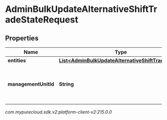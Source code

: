# AdminBulkUpdateAlternativeShiftTradeStateRequest


## Properties

| Name | Type | Description | Notes |
| ------------ | ------------- | ------------- | ------------- |
| **entities** | [**List&lt;AdminBulkUpdateAlternativeShiftTradeState&gt;**](AdminBulkUpdateAlternativeShiftTradeState) |  |  [optional] |
| **managementUnitId** | **String** | The ID of the management unit for this alternative shift bulk trade update |  |




_com.mypurecloud.sdk.v2:platform-client-v2:215.0.0_
